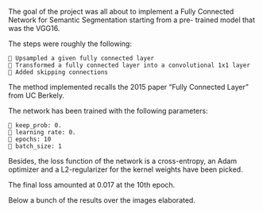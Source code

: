 The goal of the project was all about to implement a Fully Connected Network for Semantic Segmentation starting from a pre-
trained model that was the VGG16.

The steps were roughly the following:

```
 Upsampled a given fully connected layer
 Transformed a fully connected layer into a convolutional 1x1 layer
 Added skipping connections
```
The method implemented recalls the 2015 paper “Fully Connected Layer” from UC Berkely.

The network has been trained with the following parameters:

```
 keep_prob: 0.
 learning rate: 0.
 epochs: 10
 batch_size: 1
```
Besides, the loss function of the network is a cross-entropy, an Adam optimizer and a L2-regularizer for the kernel weights have
been picked.

The final loss amounted at 0.017 at the 10th epoch.


Below a bunch of the results over the images elaborated.
